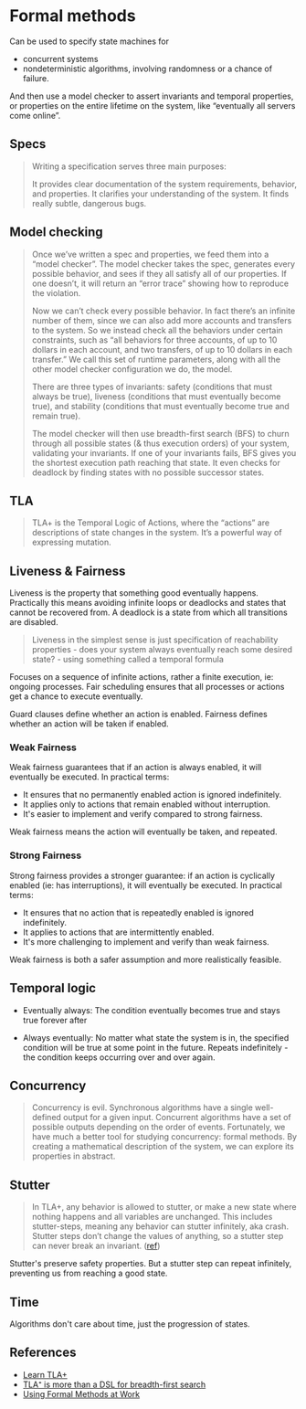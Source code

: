 # Formal methods

Can be used to specify state machines for

- concurrent systems
- nondeterministic algorithms, involving randomness or a chance of failure.

And then use a model checker to assert invariants and temporal properties, or properties on the entire lifetime on the system, like “eventually all servers come online”.

## Specs

> Writing a specification serves three main purposes:
>
> It provides clear documentation of the system requirements, behavior, and properties.
> It clarifies your understanding of the system.
> It finds really subtle, dangerous bugs.

## Model checking

> Once we’ve written a spec and properties, we feed them into a “model checker”. The model checker takes the spec, generates every possible behavior, and sees if they all satisfy all of our properties. If one doesn’t, it will return an “error trace” showing how to reproduce the violation.
>
> Now we can’t check every possible behavior. In fact there’s an infinite number of them, since we can also add more accounts and transfers to the system. So we instead check all the behaviors under certain constraints, such as “all behaviors for three accounts, of up to 10 dollars in each account, and two transfers, of up to 10 dollars in each transfer.” We call this set of runtime parameters, along with all the other model checker configuration we do, the model.
>
> There are three types of invariants: safety (conditions that must always be true), liveness (conditions that must eventually become true), and stability (conditions that must eventually become true and remain true).
>
> The model checker will then use breadth-first search (BFS) to churn through all possible states (& thus execution orders) of your system, validating your invariants. If one of your invariants fails, BFS gives you the shortest execution path reaching that state. It even checks for deadlock by finding states with no possible successor states.

## TLA

> TLA+ is the Temporal Logic of Actions, where the “actions” are descriptions of state changes in the system. It’s a powerful way of expressing mutation.

## Liveness & Fairness

Liveness is the property that something good eventually happens. Practically this means avoiding infinite loops or deadlocks and states that cannot be recovered from. A deadlock is a state from which all transitions are disabled.

> Liveness in the simplest sense is just specification of reachability properties - does your system always eventually reach some desired state? - using something called a temporal formula

Focuses on a sequence of infinite actions, rather a finite execution, ie: ongoing processes. Fair scheduling ensures that all processes or actions get a chance to execute eventually.

Guard clauses define whether an action is enabled. Fairness defines whether an action will be taken if enabled.

### Weak Fairness

Weak fairness guarantees that if an action is always enabled, it will eventually be executed. In practical terms:

- It ensures that no permanently enabled action is ignored indefinitely.
- It applies only to actions that remain enabled without interruption.
- It's easier to implement and verify compared to strong fairness.

Weak fairness means the action will eventually be taken, and repeated.

### Strong Fairness

Strong fairness provides a stronger guarantee: if an action is cyclically enabled (ie: has interruptions), it will eventually be executed. In practical terms:

- It ensures that no action that is repeatedly enabled is ignored indefinitely.
- It applies to actions that are intermittently enabled.
- It's more challenging to implement and verify than weak fairness.

Weak fairness is both a safer assumption and more realistically feasible.

## Temporal logic

- Eventually always: The condition eventually becomes true and stays true forever after

- Always eventually: No matter what state the system is in, the specified condition will be true at some point in the future. Repeats indefinitely - the condition keeps occurring over and over again.

## Concurrency

> Concurrency is evil. Synchronous algorithms have a single well-defined output for a given input. Concurrent algorithms have a set of possible outputs depending on the order of events.
> Fortunately, we have much a better tool for studying concurrency: formal methods. By creating a mathematical description of the system, we can explore its properties in abstract.

## Stutter

> In TLA+, any behavior is allowed to stutter, or make a new state where nothing happens and all variables are unchanged. This includes stutter-steps, meaning any behavior can stutter infinitely, aka crash.
> Stutter steps don’t change the values of anything, so a stutter step can never break an invariant.
> ([ref](https://www.learntla.com/core/temporal-logic.html?highlight=stutter))

Stutter's preserve safety properties. But a stutter step can repeat infinitely, preventing us from reaching a good state.

## Time

Algorithms don't care about time, just the progression of states.

## References

- [Learn TLA+](https://learntla.com/core/index.html)
- [TLA⁺ is more than a DSL for breadth-first search](https://ahelwer.ca/post/2024-09-18-tla-bfs-dsl/)
- [Using Formal Methods at Work](https://www.hillelwayne.com/post/using-formal-methods/)
